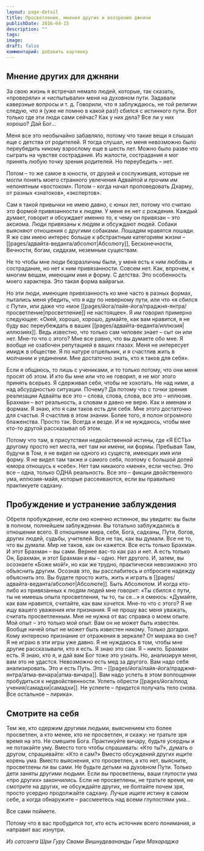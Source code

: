 ```yaml
---
layout: page-detail
title: Просветление, мнения других и воззрение джняни
publishDate: 2016-04-15
description: ""
tags: 
image: 
draft: false
комментарий: добавить картинку
---
```


## Мнение других для джняни

За свою жизнь я встречал немало людей, которые, так сказать, «проверяли» и «испытывали» меня на духовном пути. Задавали каверзные вопросы и т. д. Говорили, что я заблуждаюсь, не той религии следую, что я (уже не помню в какой раз!) сбился с истинного пути. Вот только где эти люди сами сейчас? Как у них дела? Все ли у них хорошо? Дай Бог…

Меня все это необычайно забавляло, потому что такие вещи я слышал еще с детства от родителей. Я тогда слушал, но меня невозможно было переубедить никому взрослому еще в шесть лет. Можно было разве что сыграть на чувстве сострадания. Из жалости, сострадания я мог принять любую точку зрения родителей. Но переубедить – нет.

Потом – то же самое в юности, от друзей и сослуживцев, которые не могли понять моего странного увлечения Адвайтой и прочим им непонятным «востоком». Потом – когда начал проповедовать Дхарму, от разных «знатоков», «экспертов».

Сам я такой привычки не имею давно, с юных лет, потому что считаю это формой привязанности к людям. У меня ее нет с рождения. Каждый думает, говорит и обсуждает именно то, к чему он привязан – это аксиома. Люди привязаны к людям и обсуждают людей. Собаки выясняют отношения с другими собаками. Лошадям нравятся лошади. Я же сам имею интерес больше к абстрактным категориям жизни – [[pages/адвайта-веданта/абсолют|Абсолюту]], Бесконечности, Вечности, богам, сиддхам, неземным существам.

Не то чтобы мне люди безразличны были, у меня есть к ним любовь и сострадание, но нет к ним привязанности. Совсем нет. Как, впрочем, к многим вещам, имеющим имя и форму. С детства. Это особенность моего характера. Это такая форма вайрагьи. 

Но эти люди, имеющие привязанность ко мне часто в разных формах, пытались меня убедить, что я иду по неверному пути, или что «я сбился с Пути», или даже что «мое [[pages/йога/лайя-йога/праджня-янтра/просветление|просветление]] не настоящее». Я им говорил примерно следующее: «Окей, хорошо, хорошо, думайте, как вам нравится, я не буду вас переубеждать в ваших [[pages/адвайта-веданта/иллюзия|иллюзиях]]. Ведь известно, что только сам человек знает – сыт он или нет. Мне-то что с этого? Мне все равно, что вы думаете обо мне. Я вообще не озабочен репутацией в ваших глазах. Меня не интересует имидж в обществе. Я по натуре отшельник, и я счастлив жить в молчании и уединении. Мне достаточно знать, кто я таков для себя».

Если я общаюсь, то лишь с учениками, и то только потому, что они меня просят об этом. И кто бы мне или что не говорил, я не мог этого принять всерьез. Я сдерживал себя, чтобы не хохотать. Не над ними, а над абсурдностью ситуации. Почему? Да потому что с точки зрения реализации Адвайты все это – слова, слова, слова, все это – иллюзия. Брахман – вот реальность, а словам я давно не верю. Как и именам и формам. Я знаю, кто я сам таков есть для себя. Мне этого достаточно для счастья. Я счастлив в этом знании. Более того, я полон огромного блаженства. Просто так. Всегда и везде. И я не нуждаюсь, чтобы мне кто-то другой рассказывал об этом.

Потому что там, в присутствии недвойственной истины, где «Я ЕСТЬ» другому просто нет места, нет там ни имени, ни формы. Пребывая Там, будучи в Том, я не видел ни одного из существ, имеющих имя или форму. Я не видел там также и самого себя, поэтому с большой долей юмора отношусь к «себе». Нет там никакого «меня», если честно. Это все – одна, только ОДНА реальность. Все это – фикции двойственного ума, иллюзия-майя, которые рассеиваются, если вы правильно практикуете садхану.

## Пробуждение и устранение заблуждения

Обретя пробуждение, если оно конечно истинное, вы увидите: вы были в полном, полнейшем заблуждении. Вы тотально заблуждались в отношении всего. В отношении мира, себя, Бога, садханы, Пути, богов, других людей, судьбы, учителей. Все не так, как вы думали. Все не то, что вы думали. Мир не таков, как он кажется. Все есть только Брахман. И этот Брахман – вы сами. Вернее вас-то как раз и нет. А есть только Он, Брахман, и этот Брахман и вы – одно. Нет другого. И, затем, вы осознаете «Боже мой!», но как же трудно, практически невозможно это объяснить другим. Осознав это, вы расслабитесь и отбросите надежду объяснить это. Вы будете просто жить, жить и играть в [[pages/адвайта-веданта/абсолют|Абсолюте]]. Быть Абсолютом. И когда кто-либо из привязанных к людям людей мне говорит: «Ты сбился с пути, ты не имеешь опыта просветления, ты то, ты се...» я смеюсь: «Думайте, как вам нравится, считайте, как вам хочется. Мне-то что с этого? Я не ищу вашего уважения или признания. Я не прошу вас меня уважать, считать просветленным. Мне не нужна от вас справка о моем опыте. Мой опыт – это только мой опыт. Вам он не может быть известен. Вообще ничей опыт не может быть известен никому. Только догадки. Кому интересно признание от отражения в зеркале? От миража во сне? Я не играю в эти игры уже давно. Я не нуждаюсь в том, чтобы мне другие рассказывали, кто я есть. Я знаю это сам. Я – никто. Брахман есть. Я знаю, кто я, и дай вам Бог тоже это узнать. Но, анализируя меня, вам это не удастся. Невозможно есть мед за другого. Вам надо себя анализировать. Это и есть Путь. Это – [[pages/йога/лайя-йога/праджня-янтра/атма-вичара|атма-вичара]]. Вам надо успеть в этом воплощении пробудиться к недвойственности. Успеть обрести [[pages/йога/плод учения/самадхи|самадхи]]. Не успеете – придется получать тело снова. Все остальное – лирика».

## Смотрите на себя

Тем же, кто одержим другими людьми, выяснением кто более просветлен, а кто менее, кто не просветлен, я скажу: не тратьте зря время на это. Не смешите Бога. Практикуйте вичару, будьте усердны и не потакайте уму. Вместо того чтобы спрашивать: «Кто ты?», думать о другом, спрашивайте: «Кто я сам?» Вместо обсуждений других ищите корень ума. Вместо выяснения, кто просветлен, а кто нет, выясните, просветлены ли вы сами. Не будьте детьми на духовном Пути. Только дети заняты другими людьми. Если вы просветлены, ваши глупости ума «про других» закончились. Если не просветлены, не тратьте время, не смотрите на других, не обсуждайте других, не болтайте почем зря, просто усердно продолжайте садхану. Лучше ищите истину в самом себе, а когда обнаружите – рассмеетесь над всеми глупостями ума...

Все сами поймете.

Потому что в вас пробудится тот, кто есть источник всего понимания, и направит вас изнутри.

*Из сатсанга Шри Гуру Свами Вишнудевананды Гири Махараджа*

